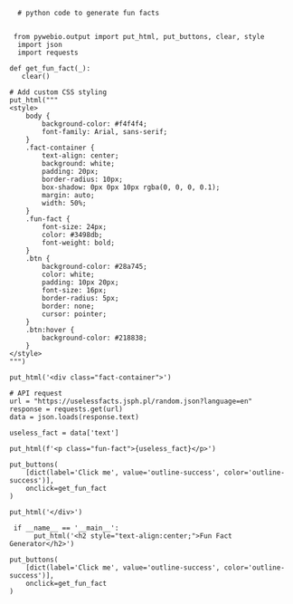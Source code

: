       # python code to generate fun facts


     from pywebio.output import put_html, put_buttons, clear, style
      import json
      import requests

    def get_fun_fact(_):
       clear()
    
    # Add custom CSS styling
    put_html("""
    <style>
        body {
            background-color: #f4f4f4;
            font-family: Arial, sans-serif;
        }
        .fact-container {
            text-align: center;
            background: white;
            padding: 20px;
            border-radius: 10px;
            box-shadow: 0px 0px 10px rgba(0, 0, 0, 0.1);
            margin: auto;
            width: 50%;
        }
        .fun-fact {
            font-size: 24px;
            color: #3498db;
            font-weight: bold;
        }
        .btn {
            background-color: #28a745;
            color: white;
            padding: 10px 20px;
            font-size: 16px;
            border-radius: 5px;
            border: none;
            cursor: pointer;
        }
        .btn:hover {
            background-color: #218838;
        }
    </style>
    """)

    put_html('<div class="fact-container">')
    
    # API request
    url = "https://uselessfacts.jsph.pl/random.json?language=en"
    response = requests.get(url)
    data = json.loads(response.text)
    
    useless_fact = data['text']
    
    put_html(f'<p class="fun-fact">{useless_fact}</p>')
    
    put_buttons(
        [dict(label='Click me', value='outline-success', color='outline-success')],
        onclick=get_fun_fact
    )
    
    put_html('</div>')

     if __name__ == '__main__':
          put_html('<h2 style="text-align:center;">Fun Fact Generator</h2>')
    
    put_buttons(
        [dict(label='Click me', value='outline-success', color='outline-success')],
        onclick=get_fun_fact
    )

